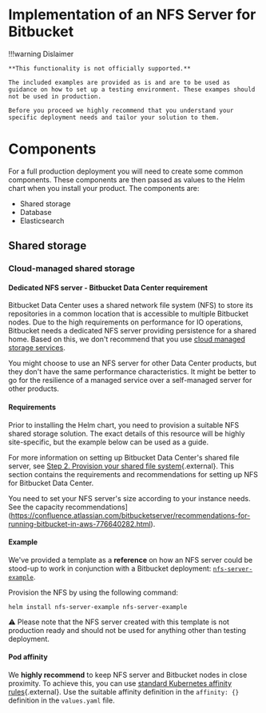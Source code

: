 # Implementation of an NFS Server for Bitbucket

!!!warning Dislaimer

    **This functionality is not officially supported.**
    
    The included examples are provided as is and are to be used as guidance on how to set up a testing environment. These exampes should not be used in production. 
    
    Before you proceed we highly recommend that you understand your specific deployment needs and tailor your solution to them.

# Components

For a full production deployment you will need to create some common components. These components are then passed as values 
to the Helm chart when you install your product. The components are:

* Shared storage
* Database
* Elasticsearch

## Shared storage

### Cloud-managed shared storage 

#### Dedicated NFS server - Bitbucket Data Center requirement

Bitbucket Data Center uses a shared network file system (NFS) to store its repositories in a common 
location that is accessible to multiple Bitbucket nodes. Due to the high requirements on performance for IO 
operations, Bitbucket needs a dedicated NFS server providing persistence for a shared home. Based on this, 
we don't recommend that you use 
[cloud managed storage services](https://confluence.atlassian.com/bitbucketserver/supported-platforms-776640981.html#Supportedplatforms-cloudplatformsCloudPlatforms).

You might choose to use an NFS server for other Data Center products, but they don't have the same performance 
characteristics. It might be better to go for the resilience of a managed service over a self-managed 
server for other products.
 
#### Requirements

Prior to installing the Helm chart, you need to provision a suitable NFS shared storage solution. The exact details 
of this resource will be highly site-specific, but the example below can be used as a guide.

For more information on setting up Bitbucket Data Center's shared file server, see 
[Step 2. Provision your shared file system](https://confluence.atlassian.com/bitbucketserver/install-bitbucket-data-center-872139817.html#InstallBitbucketDataCenter-nfs){.external}. 
This section contains the requirements and recommendations for setting up NFS for Bitbucket Data Center.

You need to set your NFS server's size according to your instance needs. See the capacity recommendations](https://confluence.atlassian.com/bitbucketserver/recommendations-for-running-bitbucket-in-aws-776640282.html).

#### Example

We've provided a template as a **reference** on how an NFS server could be stood-up to work in conjunction 
with a Bitbucket deployment: [`nfs-server-example`](nfs-server-example).

Provision the NFS by using the following command:
```shell
helm install nfs-server-example nfs-server-example
```

:warning: Please note that the NFS server created with this template is not production ready and should not be 
used for anything other than testing deployment.


#### Pod affinity

We **highly recommend** to keep NFS server and Bitbucket nodes in close proximity. To achieve this, you can use [standard Kubernetes affinity rules](https://kubernetes.io/docs/concepts/scheduling-eviction/assign-pod-node/#affinity-and-anti-affinity){.external}. Use the suitable affinity definition in the `affinity: {}` definition in the `values.yaml` file.
